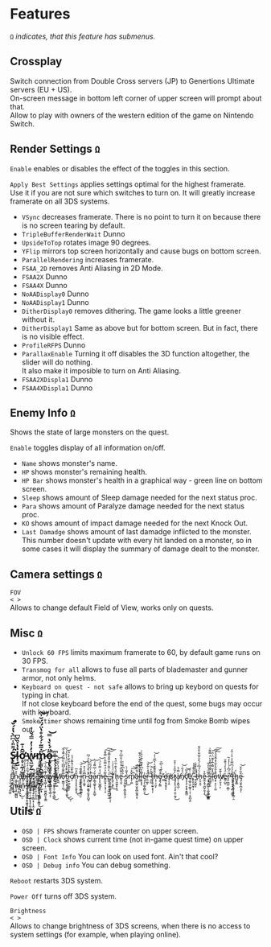 # Features
`Ω` *indicates, that this feature has submenus.*
## Crossplay
Switch connection from Double Cross servers (JP) to Genertions Ultimate servers (EU + US).\
On-screen message in bottom left corner of upper screen will prompt about that.\
Allow to play with owners of the western edition of the game on Nintendo Switch.
## Render Settings `Ω`

`Enable` enables or disables the effect of the toggles in this section.

`Apply Best Settings` applies settings optimal for the highest framerate.\
Use it if you are not sure which switches to turn on. It will greatly increase framerate on all 3DS systems.

* `VSync` decreases framerate. There is no point to turn it on because there is no screen tearing by default.
* `TripleBufferRenderWait` Dunno
* `UpsideToTop` rotates image 90 degrees.
* `YFlip` mirrors top screen horizontally and cause bugs on bottom screen.
* `ParallelRendering` increases framerate.
* `FSAA_2D` removes Anti Aliasing in 2D Mode.
* `FSAA2X` Dunno
* `FSAA4X` Dunno
* `NoAADisplay0` Dunno
* `NoAADisplay1` Dunno
* `DitherDisplay0` removes dithering. The game looks a little greener without it.
* `DitherDisplay1` Same as above but for bottom screen. But in fact, there is no visible effect.
* `ProfileRFPS` Dunno
* `ParallaxEnable` Turning it off disables the 3D function altogether, the slider will do nothing.\
It also make it imposible to turn on Anti Aliasing.
* `FSAA2XDispla1` Dunno
* `FSAA4XDispla1` Dunno

## Enemy Info `Ω`
Shows the state of large monsters on the quest.

`Enable` toggles display of all information on/off.

* `Name` shows monster's name.
* `HP` shows monster's remaining health.
* `HP Bar` shows monster's health in a graphical way - green line on bottom screen.
* `Sleep` shows amount of Sleep damage needed for the next status proc.
* `Para` shows amount of Paralyze damage needed for the next status proc.
* `KO` shows amount of impact damage needed for the next Knock Out.
* `Last Damadge` shows amount of last damadge inflicted to the monster.
This number doesn't update with every hit landed on a monster, so in some cases it will display the summary of damage dealt to the monster.

## Camera settings `Ω`
`FOV`\
`< >`\
Allows to change default Field of View, works only on quests.

## Misc `Ω`
* `Unlock 60 FPS` limits maximum framerate to 60, by default game runs on 30 FPS.
* `Transmog for all` allows to fuse all parts of blademaster and gunner armor, not only helms.
* `Keyboard on quest - not safe` allows to bring up keybord on quests for typing in chat.\
If not close keyboard before the end of the quest, some bugs may occur with keyboard.
* `Smoke timer` shows remaining time until fog from Smoke Bomb wipes out.

## Ś̷̢͌̎̾͆͆̀̔̽́̌́͘͜l̴̞͔̺̔̔̽̏̆͆ơ̵̝̞͔̰̹̫͚̤͔͂̂͗͊w̷̢͖̫̗̰͐̓͗̓̿́̐̾m̷̡̙͈̙̭̮̹͚̩͔̻̹̫̩̈̍̃̃͐́͋̊̔̈́̈́̆͗͝ọ̶̧̢̻͚̞̠̼̳̱͉̻͂̈́̇̀̔̿̚͝ ̵̧͉͕̘̖̖͇̲͚̦͎̲͆

Ẹ̷͍̩͍̦̼̤̳̆̈̍̓̒͌̐̈́́͘̕͜͝ṇ̷͚̥̩̳̖̣̦̟̫̺̻̺͛͒̋͆ä̴̟̠̗̜͚̪̣͉̹̙̬́͜ͅb̶̖̊̽̓̑͛͛̂͝ĺ̶̨͓̥̬̱̜̲̹̝̬͍̘̱͂̋͗̒̄́̂͜ȩ̸̞͇͇͈͚̼̰͆́s̷̢̧̟̱̱̺͔̭̦̉̓̽ͅ ̴͈̩̎͒̈́̕͜S̴̢̻͖͙͕̳̯͉̝̩̤͇̻͗̊̎̿̆͌͐͊̇̓̍̚͝͝l̴̛̙͙͠o̷̧͉̻̹̝̜̤̫̼̬̪͈̖̥͇̔̊̈́̋̍̆̕͝w̵̢̧̠͍̬̰̥͍̘̻̗͔͌̓̾̐̈́̃͝ ̷̡̢̣̟̠̞̫̦̼̲̗̖̻̲̊̈́̐͑͐́͐̓̀̿̔͘͜M̸̧̪̪͑̈́̄́̀̆͋͂͝o̷̦̫͇͎̹̦̲̅̏͌̊͆͆͗̏̿̈́͌̔͂̕͜͠ţ̵̛̲̙͙̬̞̪͖̙̞̼̬̃̀̌̽̒̎̏̈́̓͛̐̒̕͜͜͝ͅi̴̩̮̠̪͎̳̭̠͌̓̌͒̓̎͛̆̓̾̎͑ợ̸̜̿̀͊̅̈́̂̅̄̈́̉n̵̞̞͎̞̞̠̬͍͓͋̊̅͜ͅ ̵̧̧̙͍̯̘̩̤͔̮̤̫̣͒̐̎i̷͓̮̱̙͕͕̝͚̰͈̣̋̓͐͐̋͝͝n̷̖̥͔̺̥͆̃̒̍͒ ̴̨̛̪̣͙̫͍̮͚͉͈̬̝̯̺̝͛̽͛̽̾̓̐̀͐́͆g̶̱̠͙͙̣͐̒͑͂́̏̈́̚͝a̴͎͇͉̳̥̞͉͕͍̲̬͋́͗͆͌́́͝m̶̢̝̠̲̬̻͓̏́̓̿̓̈́͗͝ͅe̴͍̼͈̘͕͎̘̜͙͂̅̉̈́̎̿̋̀͗̿̌̽͠͠.̶͇̰̜̟͕̥͔͖̤̪̺̦̰̓́̀̇̃͋̾̎̌̑̄̿̽͝͠ ̴̡̤̯͔̜͇͚͎͎͉̟̭̖͔̋̈ͅT̸̨̬̜͔̬̙̓̈́̍̍̉͑͜h̷̢̩̼̰̥̙͎̱̋́̔͊͗̃̈́̽ḙ̴͉̮̠͐̑͂̏͛͒̉̄̓̎͐͆̈́͂ ̷̧̧̱̗̺̙͕̪͓̬̬̠̗̉́̔͆͒͑͗s̷͕͎̘̔̄͂͑̀͜m̸̡̦͚̌̂͐̚͠͝͠ä̷̗̫̼͚̗̫̭̹̻̰̮͍͙́̐̏̀͠ͅḻ̵̛̲̤͐͒̂̓̓͋͊̍̈͛͊̚l̷̛͙͎̟͓̒̓͆̓̆͊̀̈̄̒̎͑̍ę̴̖̗̖͚̣̯̻̤̝̉͜ȑ̵̼̤͚͕̌̊̀͋̌̚͝ ̴̦̼̰̎͒̓̈͝ṯ̶̨̧̧̮̱̞̝̖̉ͅh̶̜̟̣̠͈̙̑̄̎͊͗̒̔͆̆̍̓͝ȩ̸̱͉̙͇̍͑̌ ̴̲̲̀̈̍̄͛̇̀͆̄̕d̶̮͍͙̘̭̥͙̍ì̸̘̩̩̭s̸̕͜ţ̴̧̨̢̤̘̖͓̤̯̹̰͓͐́̄̑̉͑͒̎͜à̸̗̩͙̪͉̲̜̿́͐n̸̘̈́̒͂͗͝ć̸̡̧̧̛̜͙͓̥̯̱͇̤̐̅͝ẽ̸̩͚͎̫̗͚̘̹͔̩͔̯̪͉̭̇̇̏,̷̡̜̥̟̰͉͎̎̆̆̌͊̊̊ ̴̱̠̬̺͍͉̈́̀͐͛̄̌͑t̶̘̔̾h̷̞̮͕̯̣́̈́́͆̔́̊̆̊̅̌͐̐̂̑e̴̬̲̣̭̘̰̺̗̼͕̗̐͐͜͜ͅ ̴̧̡̩͇̺̗͉͖͙͇͔͇̻̿̈́̓̓͂̕s̵̘̪̳͎͈̊͗͌̉̐̃̎̊̀̈́̿͌̍͘l̶͈̤̑̽̌̿͛̅̾͌̈̍̈́̕͠͠͠ȏ̷̧̟͎̗̠̖̼̤̄̾̂̑̾͂̓̽͂̌̌̔̕͠w̸̡̠̬͉̜̙̾͊̌e̵͇̦̺͗̈́̾̓̉̑̑̆ͅr̷̡̠̪̪̤͔̻̦̋̈́͆͐̉̍̓̒̏̕͘ ̴̢̱͎̯̘̟̗̻̣͖͚̐̈́́́͆̿͐̾͐͐̇̆̓̕ţ̶̝͎̩̭͓͍̞̞͈̜͇̣̯͑̕ḧ̷̻̱̥͇́ę̴̖̤̭̟̪͔̥̊̃̇̊̌͘͝ͅ ̷̩͈͖̗̋̍̓m̵̨̘̟̏͑̈͛̉̓̆̾͌̄͝ỏ̴̰̣̰̖̎n̵͎̠͂̍̄̀s̸̨̡͔̳͈̫̮͔̬͖͈̘̟͓̱̽͋̾̔̕͝t̶̡̨͖̹̠͎̫͙̖̟̞̰̠̘̲̓̋́͌̕͠͝ȩ̴̢͕̠̙͔̳̖͓͎͕̭̦̝̀͊͐̇͛́̆̚͘r̸̨͔̹̙̪͎̫̊̅͂̆̓̔̊̆̓.̸̝̬͍̠̺̯̖̬͓̱̳̘͊̓͒̔̒̌̒̈̇̔̕͜͝ͅ


## Utils `Ω`
* `OSD | FPS` shows framerate counter on upper screen.
* `OSD | Clock` shows current time (not in-game quest time) on upper screen.
* `OSD | Font Info` You can look on used font. Ain't that cool?
* `OSD | Debug info` You can debug something.

`Reboot` restarts 3DS system.

`Power Off` turns off 3DS system.

`Brightness`\
`< >`\
Allows to change brightness of 3DS screens, when there is no access to system settings (for example, when playing online).

